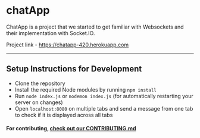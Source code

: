 # chatApp

ChatApp is a project that we started to get familiar with Websockets and their implementation with Socket.IO.

Project link - https://chatapp-420.herokuapp.com

---
## Setup Instructions for Development
- Clone the repository
- Install the required Node modules by running `npm install`
- Run `node index.js` or `nodemon index.js` (for automatically restarting your server on changes)
- Open `localhost:8080` on multiple tabs and send a message from one tab to check if it is displayed across all tabs

#### For contributing, [check out our CONTRIBUTING.md](https://github.com/osBins/chatApp/blob/main/CONTRIBUTING.md) 
